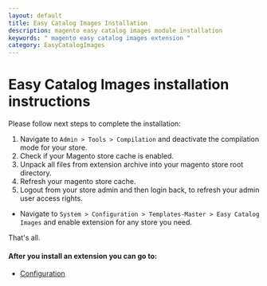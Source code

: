 ```yaml
---
layout: default
title: Easy Catalog Images Installation
description: magento easy catalog images module installation
keywords: " magento easy catalog images extension "
category: EasyCatalogImages
---
```


# Easy Catalog Images installation instructions

Please follow next steps to complete the installation:

1. Navigate to `Admin > Tools > Compilation` and deactivate the compilation
mode for your store.
2. Check if your Magento store cache is enabled.
3. Unpack all files from extension archive into your magento store root directory.
4. Refresh your magento store cache.
5. Logout from your store admin and then login back, to refresh your admin user
access rights.

* Navigate to `System > Configuration > Templates-Master > Easy Catalog Images` and
enable extension for any store you need.

That's all.

#### After you install an extension you can go to:

* [Configuration][settings]


[settings]: /m1/extensions/easycatalogimages/#configuration
